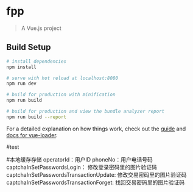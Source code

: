# fpp

> A Vue.js project

## Build Setup

``` bash
# install dependencies
npm install

# serve with hot reload at localhost:8080
npm run dev

# build for production with minification
npm run build

# build for production and view the bundle analyzer report
npm run build --report
```

For a detailed explanation on how things work, check out the [guide](http://vuejs-templates.github.io/webpack/) and [docs for vue-loader](http://vuejs.github.io/vue-loader).

#test

#本地缓存存储
operatorId：用户ID
phoneNo：用户电话号码
captchaInSetPasswordsLogin： 修改登录密码里的图片验证码
captchaInSetPasswordsTransactionUpdate: 修改交易密码里的图片验证码
captchaInSetPasswordsTransactionForget: 找回交易密码里的图片验证码